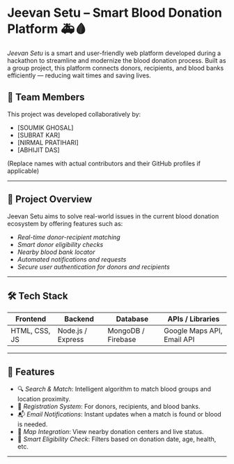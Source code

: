 # Jeevan Setu – Smart Blood Donation Platform 🚑🩸

*Jeevan Setu* is a smart and user-friendly web platform developed during a hackathon to streamline and modernize the blood donation process. Built as a group project, this platform connects donors, recipients, and blood banks efficiently — reducing wait times and saving lives.

## 👥 Team Members

This project was developed collaboratively by:

- [SOUMIK GHOSAL]
- [SUBRAT KAR]
- [NIRMAL PRATIHARI]
- [ABHIJIT DAS]

(Replace names with actual contributors and their GitHub profiles if applicable)

---

## 📌 Project Overview

Jeevan Setu aims to solve real-world issues in the current blood donation ecosystem by offering features such as:

- *Real-time donor-recipient matching*
- *Smart donor eligibility checks*
- *Nearby blood bank locator*
- *Automated notifications and requests*
- *Secure user authentication for donors and recipients*

---

## 🛠 Tech Stack

| Frontend        | Backend         | Database       | APIs / Libraries     |
|----------------|-----------------|----------------|----------------------|
| HTML, CSS, JS  | Node.js / Express | MongoDB / Firebase | Google Maps API, Email API |

---

## 📁 Features

- 🔍 *Search & Match*: Intelligent algorithm to match blood groups and location proximity.
- 🧾 *Registration System*: For donors, recipients, and blood banks.
- 📬 *Email Notifications*: Instant updates when a match is found or blood is needed.
- 📍 *Map Integration*: View nearby donation centers and live status.
- 🧠 *Smart Eligibility Check*: Filters based on donation date, age, health, etc.

---

